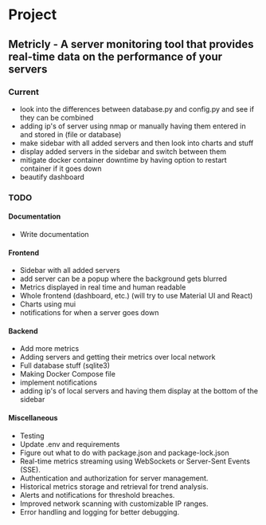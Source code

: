 # Project

## Metricly - A server monitoring tool that provides real-time data on the performance of your servers

### Current

- look into the differences between database.py and config.py and see if they can be combined
- adding ip's of server using nmap or manually having them entered in and stored in (file or database)
- make sidebar with all added servers and then look into charts and stuff
- display added servers in the sidebar and switch between them
- mitigate docker container downtime by having option to restart container if it goes down
- beautify dashboard

### TODO

#### Documentation

- Write documentation

#### Frontend

- Sidebar with all added servers
- add server can be a popup where the background gets blurred
- Metrics displayed in real time and human readable
- Whole frontend (dashboard, etc.) (will try to use Material UI and React)
- Charts using mui
- notifications for when a server goes down

#### Backend

- Add more metrics
- Adding servers and getting their metrics over local network
- Full database stuff (sqlite3)
- Making Docker Compose file
- implement notifications
- adding ip's of local servers and having them display at the bottom of the sidebar

#### Miscellaneous

- Testing
- Update .env and requirements
- Figure out what to do with package.json and package-lock.json
- Real-time metrics streaming using WebSockets or Server-Sent Events (SSE).
- Authentication and authorization for server management.
- Historical metrics storage and retrieval for trend analysis.
- Alerts and notifications for threshold breaches.
- Improved network scanning with customizable IP ranges.
- Error handling and logging for better debugging.
